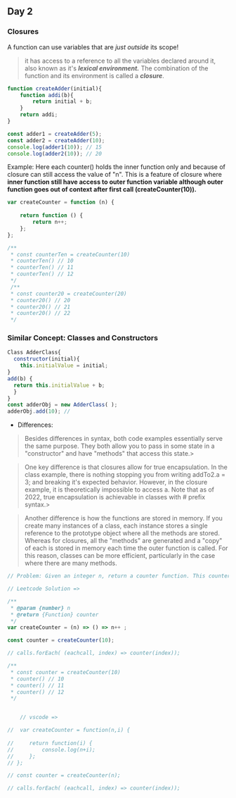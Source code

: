 ## Day 2


### Closures

A function can use variables that are *just outside* its scope!

> it has access to a reference to all the variables declared around it, also known as it's ***lexical environment.*** The combination of the function and its environment is called a ***closure***.
> 

```js
function createAdder(initial){
    function addi(b){
        return initial + b;
    }
    return addi;
}

const adder1 = createAdder(5);
const adder2 = createAdder(10); 
console.log(adder1(10)); // 15
console.log(adder2(10)); // 20
```

Example: Here each counter() holds the inner function only and because of closure can still access the value of "n". This is a feature of closure where **inner function still have access to outer function variable although outer function goes out of context after first call (createCounter(10)).**
```jsx
var createCounter = function (n) {
    
    return function () {
        return n++;
    };
};

/** 
 * const counterTen = createCounter(10)
 * counterTen() // 10
 * counterTen() // 11
 * counterTen() // 12
 */
 /** 
 * const counter20 = createCounter(20)
 * counter20() // 20
 * counter20() // 21
 * counter20() // 22
 */

```

### Similar Concept: Classes and Constructors

  ```js
  Class AdderClass{
    constructor(initial){  
      this.initialValue = initial;
  }
  add(b) {
    return this.initialValue + b;
    }
  }
const adderObj = new AdderClass( );
adderObj.add(10); //
  ```

- Differences:
> Besides differences in syntax, both code examples essentially serve the same purpose. They both allow you to pass in some state in a "constructor" and have "methods" that access this state.> 

> One key difference is that closures allow for true encapsulation. In the class example, there is nothing stopping you from writing addTo2.a = 3; and breaking it's expected behavior. However, in the closure example, it is theoretically impossible to access a. Note that as of 2022, true encapsulation is achievable in classes with # prefix syntax.> 

> Another difference is how the functions are stored in memory. If you create many instances of a class, each instance stores a single reference to the prototype object where all the methods are stored. Whereas for closures, all the "methods" are generated and a "copy" of each is stored in memory each time the outer function is called. For this reason, classes can be more efficient, particularly in the case where there are many methods.


```js
// Problem: Given an integer n, return a counter function. This counter function initially returns n and then returns 1 more than the previous value every subsequent time it is called (n, n + 1, n + 2, etc).

// Leetcode Solution =>

/**
 * @param {number} n
 * @return {Function} counter
 */
var createCounter = (n) => () => n++ ;

const counter = createCounter(10);

// calls.forEach( (eachcall, index) => counter(index));

/** 
 * const counter = createCounter(10)
 * counter() // 10
 * counter() // 11
 * counter() // 12
 */


    // vscode =>

//  var createCounter = function(n,i) {
    
//     return function(i) {
//         console.log(n+i);
//     };
// };

// const counter = createCounter(n);

// calls.forEach( (eachcall, index) => counter(index));
```
